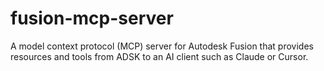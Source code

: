 # fusion-mcp-server
A model context protocol (MCP) server for Autodesk Fusion that provides resources and tools from ADSK to an AI client such as Claude or Cursor.
